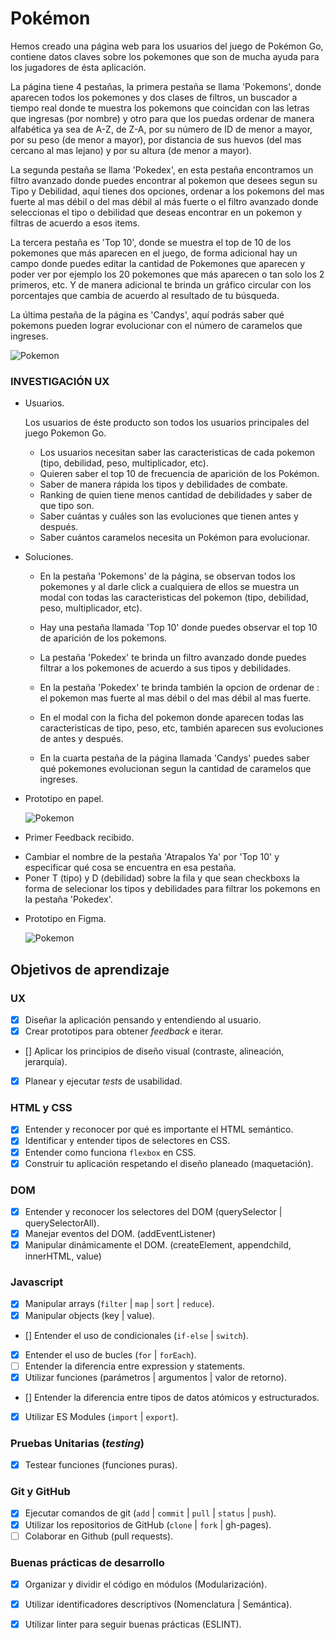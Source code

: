 # Pokémon

Hemos creado una página web para los usuarios del juego de Pokémon Go, contiene datos claves sobre los pokemones 
que son de mucha ayuda para los jugadores de ésta aplicación.

La página tiene 4 pestañas, la primera pestaña se llama 'Pokemons', donde aparecen todos los pokemones y dos clases de filtros, un buscador a tiempo real donde te muestra los pokemons que coincidan con las letras que ingresas (por nombre) y otro para que los puedas ordenar de manera alfabética ya sea de A-Z, de Z-A, por su número de ID de menor a mayor, por su peso (de menor a mayor), por distancia de sus huevos (del mas cercano al mas lejano) y por su altura (de menor a mayor).

La segunda pestaña se llama 'Pokedex', en esta pestaña encontramos un filtro avanzado donde puedes encontrar al pokemon que desees segun su Tipo y Debilidad, aquí tienes dos opciones, ordenar a los pokemons del mas fuerte al mas débil o del 
mas débil al más fuerte o el filtro avanzado donde seleccionas el tipo o debilidad que deseas encontrar en un pokemon y 
filtras de acuerdo a esos items.

La tercera pestaña es 'Top 10', donde se muestra el top de 10 de los pokemones que más aparecen en el juego, de forma adicional hay un campo donde puedes editar la cantidad de Pokemones que aparecen y poder ver por ejemplo los 20 pokemones que más aparecen o tan solo los 2 primeros, etc. Y de manera adicional te brinda un gráfico circular con los porcentajes  que cambia de acuerdo al resultado de tu búsqueda.

La última pestaña de la página es 'Candys', aquí podrás saber qué pokemons pueden lograr evolucionar con el
número de caramelos que ingreses.

![Pokemon](/src/img/final.png "Resultado Final")

### INVESTIGACIÓN UX

  * Usuarios.
  
    Los usuarios de éste producto son todos los usuarios principales del juego Pokemon Go.
     
    - Los usuarios necesitan saber las caracteristicas de cada pokemon (tipo, debilidad, peso, multiplicador, etc).
    - Quieren saber el top 10 de frecuencia de aparición de los Pokémon.
    - Saber de manera rápida los tipos y debilidades de combate.
    - Ranking de quien tiene menos cantidad de debilidades y saber de que tipo son.
    - Saber cuántas y cuáles son las evoluciones que tienen antes y después.
    - Saber cuántos caramelos necesita un Pokémon para evolucionar.
     
  * Soluciones.
    
    - En la pestaña 'Pokemons' de la página, se observan todos los pokemones y al darle click a cualquiera de ellos 
    se muestra un modal con todas las caracteristicas del pokemon (tipo, debilidad, peso, multiplicador, etc).
  
    - Hay una pestaña llamada 'Top 10' donde puedes observar el top 10 de aparición de los pokemons.
    
    - La pestaña 'Pokedex' te brinda un filtro avanzado donde puedes filtrar a los pokemones de acuerdo 
    a sus tipos y debilidades.

    - En la pestaña 'Pokedex' te brinda también la opcion de ordenar de : el pokemon mas fuerte al mas débil o del mas débil al mas fuerte.
    
    - En el modal con la ficha del pokemon donde aparecen todas las caracteristicas de tipo, peso, etc, también 
    aparecen sus evoluciones de antes y después.
    
    - En la cuarta pestaña de la página llamada 'Candys' puedes saber qué pokemones evolucionan segun la 
    cantidad de caramelos que ingreses.
     
  * Prototipo en papel.
     
      ![Pokemon](/src/img/papel.jpg "Prototipo en papel")
     
  * Primer Feedback recibido.
  
   - Cambiar el nombre de la pestaña 'Atrapalos Ya' por 'Top 10' y especificar qué cosa se encuentra en esa 
   pestaña.
   - Poner T (tipo) y D (debilidad) sobre la fila y que sean checkboxs la forma de selecionar los tipos y debilidades 
   para filtrar los pokemons en la pestaña 'Pokedex'.

  * Prototipo en Figma.
     
     ![Pokemon](/src/img/figma.png "Figma")
     
## Objetivos de aprendizaje

### UX
- [x] Diseñar la aplicación pensando y entendiendo al usuario.
- [x] Crear prototipos para obtener _feedback_ e iterar.
- [] Aplicar los principios de diseño visual (contraste, alineación, jerarquía).
- [x] Planear y ejecutar _tests_ de usabilidad.
### HTML y CSS
- [x] Entender y reconocer por qué es importante el HTML semántico.
- [x] Identificar y entender tipos de selectores en CSS.
- [x] Entender como funciona `flexbox` en CSS.
- [x] Construir tu aplicación respetando el diseño planeado (maquetación).
### DOM
- [x] Entender y reconocer los selectores del DOM (querySelector | querySelectorAll).
- [x] Manejar eventos del DOM. (addEventListener)
- [x] Manipular dinámicamente el DOM. (createElement, appendchild, innerHTML, value)
### Javascript
- [x] Manipular arrays (`filter` | `map` | `sort` | `reduce`).
- [x] Manipular objects (key | value).
- [] Entender el uso de condicionales (`if-else` | `switch`).
- [x] Entender el uso de bucles (`for` | `forEach`).
- [ ] Entender la diferencia entre expression y statements.
- [x] Utilizar funciones (parámetros | argumentos | valor de retorno).
- [] Entender la diferencia entre tipos de datos atómicos y estructurados.
- [x] Utilizar ES Modules (`import` | `export`).
### Pruebas Unitarias (_testing_)
- [x] Testear funciones (funciones puras).
### Git y GitHub
- [x] Ejecutar comandos de git (`add` | `commit` | `pull` | `status` | `push`).
- [x] Utilizar los repositorios de GitHub (`clone` | `fork` | gh-pages).
- [ ] Colaborar en Github (pull requests).
### Buenas prácticas de desarrollo
- [x] Organizar y dividir el código en módulos (Modularización).
- [x] Utilizar identificadores descriptivos (Nomenclatura | Semántica).
- [x] Utilizar linter para seguir buenas prácticas (ESLINT).


